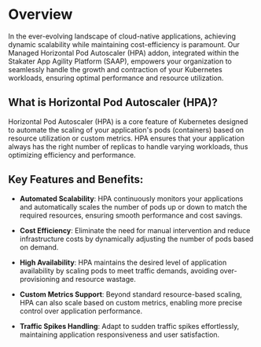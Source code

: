 # Overview

In the ever-evolving landscape of cloud-native applications, achieving dynamic scalability while maintaining cost-efficiency is paramount. Our Managed Horizontal Pod Autoscaler (HPA) addon, integrated within the Stakater App Agility Platform (SAAP), empowers your organization to seamlessly handle the growth and contraction of your Kubernetes workloads, ensuring optimal performance and resource utilization.

## What is Horizontal Pod Autoscaler (HPA)?

Horizontal Pod Autoscaler (HPA) is a core feature of Kubernetes designed to automate the scaling of your application's pods (containers) based on resource utilization or custom metrics. HPA ensures that your application always has the right number of replicas to handle varying workloads, thus optimizing efficiency and performance.

## Key Features and Benefits:

- **Automated Scalability**: HPA continuously monitors your applications and automatically scales the number of pods up or down to match the required resources, ensuring smooth performance and cost savings.

- **Cost Efficiency**: Eliminate the need for manual intervention and reduce infrastructure costs by dynamically adjusting the number of pods based on demand.

- **High Availability**: HPA maintains the desired level of application availability by scaling pods to meet traffic demands, avoiding over-provisioning and resource wastage.

- **Custom Metrics Support**: Beyond standard resource-based scaling, HPA can also scale based on custom metrics, enabling more precise control over application performance.

- **Traffic Spikes Handling**: Adapt to sudden traffic spikes effortlessly, maintaining application responsiveness and user satisfaction.

